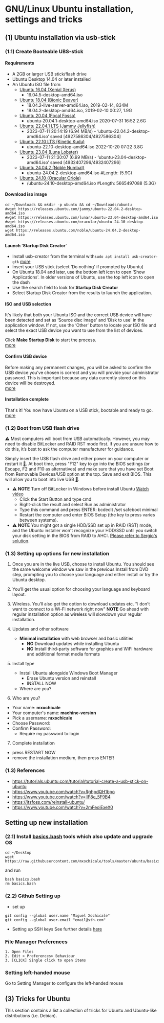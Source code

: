 # GNU/Linux Ubuntu installation, settings and tricks

## (1) Ubuntu installation via usb-stick

### (1.1) Create Booteable UBS-stick 

#### Requirements
* A 2GB or larger USB stick/flash drive
* Ubuntu Desktop 14.04 or later installed
* An Ubuntu ISO file from:
	* [Ubuntu 16.04 (Xenial Xerus)](http://releases.ubuntu.com/16.04/)
		* 16.04.5-desktop-amd64.iso
	* [Ubuntu 18.04 (Bionic Beaver)](http://releases.ubuntu.com/18.04/)
		* 18.04.2-live-server-amd64.iso, 2019-02-14, 834M
		* 18.04.2-desktop-amd64.iso, 2019-02-10 00:27, 1.9G
	* [Ubuntu 20.04 (Focal Fossa)](http://releases.ubuntu.com/focal/)
		* ubuntu-20.04.1-desktop-amd64.iso	2020-07-31 16:52 	2.6G  
	* [Ubuntu 22.04.1 LTS (Jammy Jellyfish)](https://releases.ubuntu.com/jammy/)
		* 2023-07-11 20:14:19 (6.94 MB/s) - ‘ubuntu-22.04.2-desktop-amd64.iso’ saved [4927586304/4927586304]
	* [Ubuntu 22.10 LTS (Kinetic Kudu)](https://releases.ubuntu.com/kinetic/)
		* ubuntu-22.10-desktop-amd64.iso	2022-10-20 07:22	3.8G	
	* [Ubuntu 23.04 (Luna Lobster)](https://releases.ubuntu.com/lunar/)
		* 2023-07-11 21:30:07 (6.99 MB/s) - ‘ubuntu-23.04-desktop-amd64.iso’ saved [4932407296/4932407296]
	* [Ubuntu 24.04.2 (Noble Numbat)](https://releases.ubuntu.com/noble/)
		* ubuntu-24.04.2-desktop-amd64.iso  #Length: (5.9G)
	* [Ubuntu 24.10 (Oracular Oriole)](https://releases.ubuntu.com/oracular/)
		* /ubuntu-24.10-desktop-amd64.iso #Length: 5665497088 (5.3G)

#### Download iso image
```
cd ~/Downloads && mkdir -p ubuntu && cd ~/Downloads/ubuntu
#wget https://releases.ubuntu.com/jammy/ubuntu-22.04.2-desktop-amd64.iso
#wget https://releases.ubuntu.com/lunar/ubuntu-23.04-desktop-amd64.iso
#wget https://releases.ubuntu.com/oracular/ubuntu-24.10-desktop-amd64.iso
wget https://releases.ubuntu.com/noble/ubuntu-24.04.2-desktop-amd64.iso
```

#### Launch 'Startup Disk Creator'
* Install usb-creator from the terminal with`sudo apt install usb-creator-gtk` [more](https://tutorials.ubuntu.com/tutorial/tutorial-create-a-usb-stick-on-ubuntu#2)
* Insert your USB stick (select ‘Do nothing' if prompted by Ubuntu)  
* On Ubuntu 18.04 and later, use the bottom left icon to open ‘Show Applications'. In older versions of Ubuntu, use the top left icon to open the dash  
* Use the search field to look for **Startup Disk Creator**   
* Select Startup Disk Creator from the results to launch the application. 

#### ISO and USB selection
It's likely that both your Ubuntu ISO and the correct USB device will have been 
detected and set as ‘Source disc image' and ‘Disk to use' in the application window. 
If not, use the ‘Other' button to locate your ISO file and select the exact USB 
device you want to use from the list of devices.

Click **Make Startup Disk** to start the process.  
[more](https://tutorials.ubuntu.com/tutorial/tutorial-create-a-usb-stick-on-ubuntu#3)

#### Confirm USB device
Before making any permanent changes, you will be asked to confirm the USB 
device you've chosen is correct and you will provide your administrator password. 
This is important because any data currently stored on this device will be destroyed.  
[more](https://tutorials.ubuntu.com/tutorial/tutorial-create-a-usb-stick-on-ubuntu#4)


#### Installation complete  
That's it! You now have Ubuntu on a USB stick, bootable and ready to go.  
[more](https://tutorials.ubuntu.com/tutorial/tutorial-create-a-usb-stick-on-ubuntu#5)

### (1.2) Boot from USB flash drive

:warning: Most computers will boot from USB automatically. However, you may need to disable BitLocker and RAID RST mode first. If you are unsure how to do this, it’s best to ask the computer manufacturer for guidance.

Simply insert the USB flash drive and either power on your computer or restart it [:link:](https://tutorials.ubuntu.com/tutorial/tutorial-install-ubuntu-desktop#3). 
At boot time, press "F12" key to go into the BIOS settings (or Escape, F2 and F10 as alternatives) and make sure that you have set Boot from Removable Devices/USB option at the top. Save and exit BIOS. This will allow you to boot into live USB [:link:](https://itsfoss.com/reinstall-ubuntu/).

* :warning: **NOTE** Turn off BitLocker in Windows before install Ubuntu [Watch video](https://www.youtube.com/watch?v=2mFeoiExeX0)
  * Click the Start Button and type cmd
  * Right-click the result and select Run as administrator
  * Type this command and press ENTER: bcdedit /set safeboot minimal
  * Restart the computer and enter BIOS Setup (the key to press varies between systems).
* :warning: **NOTE** You might got a single HDD/SSD set up in RAID (RST) mode, and the Ubuntu installer won't recognize your HDD/SSD until you switch your disk setting in the BIOS from RAID to AHCI. [Please refer to Sergio's solution](https://superuser.com/questions/1672500/ubuntu-installation-with-intel-rst).

### (1.3) Setting up options for new installation
1. Once you are in the live USB, choose to install Ubuntu. 
	You should see the same welcome window we saw in the previous 
	Install from DVD step, prompting you to choose your language 
	and either install or try the Ubuntu desktop.
2. You’ll get the usual option for choosing your language and keyboard layout. 
3. Wireless. You’ll also get the option to download updates etc.
	"I don't want to connect to a Wi-Fi network right now"
	**NOTE** Go ahead with regular installation option as wireless will slowdown your regular installation.

4. Updates and other software
	* **Minimal installation** with web browser and basic utilities
  		* **NO** Download updates while installing Ubuntu
	  	* **NO** Install third-party software for graphics and WiFi hardware and additional format media formats
5. Install type
	* Install Ubuntu alongside Windows Boot Manager
		* Erase Ubuntu version and reinstall 
		* INSTALL NOW
	* Where are you?

6. Who are you?
  * Your name: **mxochicale**
  * Your computer's name: **machine-version**
  * Pick a username: **mxochicale**
  * Choose Password:
  * Confirm Password:
    * Require my password to login

7. Complete installation
  * press RESTART NOW
  * remove the installation medium, then press ENTER

### (1.3) References
* https://tutorials.ubuntu.com/tutorial/tutorial-create-a-usb-stick-on-ubuntu
* https://www.youtube.com/watch?v=RghpdQH1bpo
* https://www.youtube.com/watch?v=lIF8e_5F9B4
* https://itsfoss.com/reinstall-ubuntu/
* https://www.youtube.com/watch?v=2mFeoiExeX0 


## Setting up new installation
### (2.1) Install [basics.bash](basics.bash) tools which also update and upgrade OS
```
cd ~/Desktop
wget https://raw.githubusercontent.com/mxochicale/tools/master/ubuntu/basics.bash
```
and run
```
bash basics.bash
rm basics.bash 
```

### (2.2) Github Setting up
* set up
```
git config --global user.name "Miguel Xochicale"
git config --global user.email "email@sth.com"
```
* Setting up SSH keys
See further details [here](../github/SSH.md)


### File Manager Preferences
	1. Open Files
	2. Edit > Preferences> Behaviour
	3. [CLICK] Single click to open items


### Setting left-handed mouse
  Go to Setting Manager to configure the left-handed mouse


## (3) Tricks for Ubuntu
This section contains a list a collection of tricks for Ubuntu and Ubuntu-like distributions (i.e. Debian).


